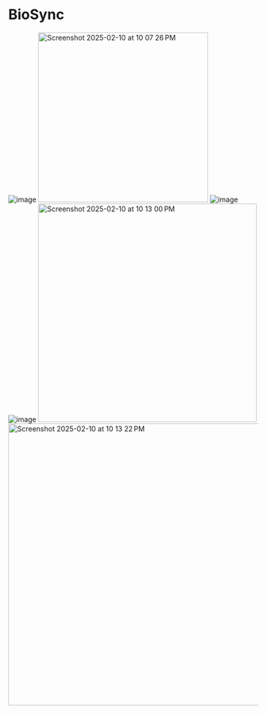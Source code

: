 # BioSync
![image](https://github.com/user-attachments/assets/9da75f87-9bb6-4660-84b3-c28fc2780108)
<img width="342" alt="Screenshot 2025-02-10 at 10 07 26 PM" src="https://github.com/user-attachments/assets/33c23d5e-4714-4cd8-ba71-2b3a098f5fa5" />
![image](https://github.com/user-attachments/assets/eec12b71-ddc0-4c7c-a192-c03657801594)
![image](https://github.com/user-attachments/assets/74d3ab54-e61a-4c76-9fe3-293424b0c2ab)
<img width="440" alt="Screenshot 2025-02-10 at 10 13 00 PM" src="https://github.com/user-attachments/assets/47fdcbc5-ddea-496f-96b2-afe069c328db" />
<img width="568" alt="Screenshot 2025-02-10 at 10 13 22 PM" src="https://github.com/user-attachments/assets/f73837ca-f275-48d9-8525-fbf180687b69" />






